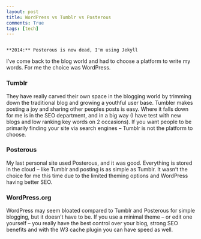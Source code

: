 ```yaml
---
layout: post
title: WordPress vs Tumblr vs Posterous
comments: True
tags: [tech]
---
```

<code>
**2014:** Posterous is now dead, I'm using Jekyll
</code>


I’ve come back to the blog world and had to choose a platform to write my words. For me the choice was WordPress.

### Tumblr ###

They have really carved their own space in the blogging world by trimming down the traditional blog and growing a youthful user base. Tumbler makes posting a joy and sharing other peoples posts is easy. Where it falls down for me is in the SEO department, and in a big way (I have test with new blogs and low ranking key words on 2 occasions). If you want people to be primarily finding your site via search engines – Tumblr is not the platform to choose.

### Posterous ###

My last personal site used Posterous, and it was good. Everything is stored in the cloud – like Tumblr and posting is as simple as Tumblr. It wasn’t the choice for me this time due to the limited theming options and WordPress having better SEO.

### WordPress.org ###

WordPress may seem bloated compared to Tumblr and Posterous for simple blogging, but it doesn’t have to be. If you use a minimal theme – or edit one yourself – you really have the best control over your blog, strong SEO benefits and with the W3 cache plugin you can have speed as well.